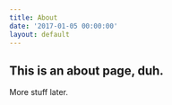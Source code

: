 ```yaml
---
title: About
date: '2017-01-05 00:00:00'
layout: default
---
```

## This is an about page, duh.

More stuff later.